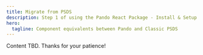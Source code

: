 ```yaml
---
title: Migrate from PSDS
description: Step 1 of using the Pando React Package - Install & Setup Panda CSS
hero:
  tagline: Component equivalents between Pando and Classic PSDS
---
```


Content TBD. Thanks for your patience!
